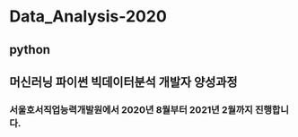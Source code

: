 # Data_Analysis-2020

## python

## 머신러닝 파이썬 빅데이터분석 개발자 양성과정

### 서울호서직업능력개발원에서 2020년 8월부터 2021년 2월까지 진행합니다.
